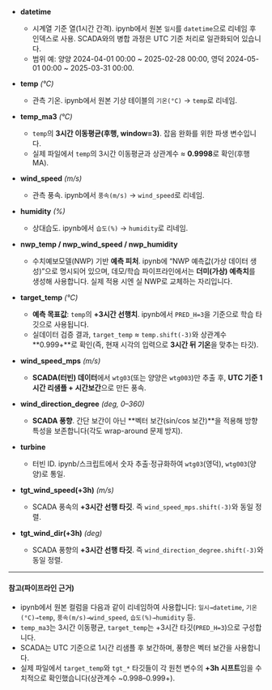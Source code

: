 
* **datetime**

  * 시계열 기준 열(1시간 간격). ipynb에서 원본 `일시`를 `datetime`으로 리네임 후 인덱스로 사용. SCADA와의 병합 과정은 UTC 기준 처리로 일관화되어 있습니다.
  * 범위 예: 양양 2024-04-01 00:00 \~ 2025-02-28 00:00, 영덕 2024-05-01 00:00 \~ 2025-03-31 00:00.

* **temp** *(°C)*

  * 관측 기온. ipynb에서 원본 기상 테이블의 `기온(°C)` → `temp`로 리네임.

* **temp\_ma3** *(°C)*

  * `temp`의 **3시간 이동평균(후행, window=3)**. 잡음 완화를 위한 파생 변수입니다.
  * 실제 파일에서 `temp`의 3시간 이동평균과 상관계수 ≈ **0.9998**로 확인(후행 MA).

* **wind\_speed** *(m/s)*

  * 관측 풍속. ipynb에서 `풍속(m/s)` → `wind_speed`로 리네임.

* **humidity** *(%)*

  * 상대습도. ipynb에서 `습도(%)` → `humidity`로 리네임.

* **nwp\_temp / nwp\_wind\_speed / nwp\_humidity**

  * 수치예보모델(NWP) 기반 **예측 피처**. ipynb에 “NWP 예측값(가상 데이터 생성)”으로 명시되어 있으며, 데모/학습 파이프라인에서는 **더미(가상) 예측치**를 생성해 사용합니다. 실제 적용 시엔 실 NWP로 교체하는 자리입니다.

* **target\_temp** *(°C)*

  * **예측 목표값**: `temp`의 **+3시간 선행치**. ipynb에서 `PRED_H=3`을 기준으로 학습 타깃으로 사용됩니다.
  * 실데이터 검증 결과, `target_temp` ≈ `temp.shift(-3)`와 상관계수 \*\*0.999+\*\*로 확인(즉, 현재 시각의 입력으로 **3시간 뒤 기온**을 맞추는 타깃).

* **wind\_speed\_mps** *(m/s)*

  * **SCADA(터빈) 데이터**에서 `wtg03`(또는 양양은 `wtg003`)만 추출 후, **UTC 기준 1시간 리샘플 + 시간보간**으로 만든 풍속.

* **wind\_direction\_degree** *(deg, 0–360)*

  * **SCADA 풍향**. 간단 보간이 아닌 \*\*벡터 보간(sin/cos 보간)\*\*을 적용해 방향 특성을 보존합니다(각도 wrap-around 문제 방지).

* **turbine**

  * 터빈 ID. ipynb/스크립트에서 숫자 추출·정규화하여 `wtg03`(영덕), `wtg003`(양양)로 통일.

* **tgt\_wind\_speed(+3h)** *(m/s)*

  * SCADA 풍속의 **+3시간 선행 타깃**. 즉 `wind_speed_mps.shift(-3)`와 동일 정렬.

* **tgt\_wind\_dir(+3h)** *(deg)*

  * SCADA 풍향의 **+3시간 선행 타깃**. 즉 `wind_direction_degree.shift(-3)`와 동일 정렬.

---

#### 참고(파이프라인 근거)

* ipynb에서 원본 컬럼을 다음과 같이 리네임하여 사용합니다:
  `일시→datetime`, `기온(°C)→temp`, `풍속(m/s)→wind_speed`, `습도(%)→humidity` 등.
* `temp_ma3`는 3시간 이동평균, `target_temp`는 +3시간 타깃(`PRED_H=3`)으로 구성합니다.
* SCADA는 UTC 기준으로 1시간 리샘플 후 보간하며, 풍향은 벡터 보간을 사용합니다.
* 실제 파일에서 `target_temp`와 `tgt_*` 타깃들이 각 원천 변수의 **+3h 시프트**임을 수치적으로 확인했습니다(상관계수 \~0.998–0.999+).


